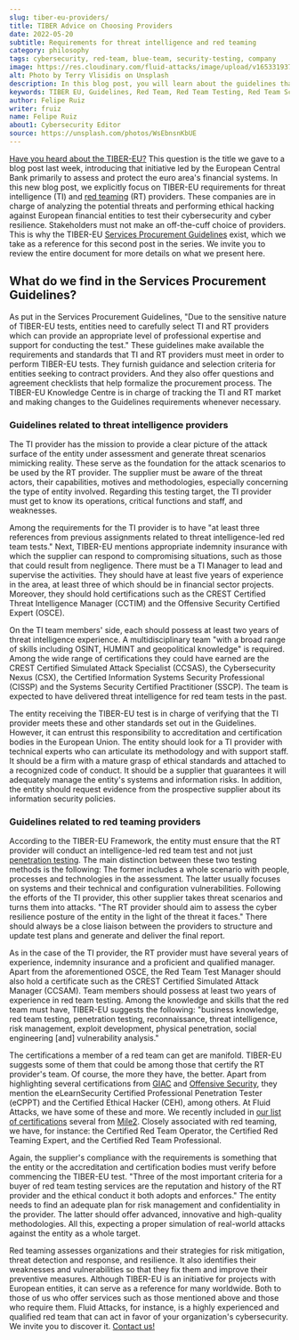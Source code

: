 ```yaml
---
slug: tiber-eu-providers/
title: TIBER Advice on Choosing Providers
date: 2022-05-20
subtitle: Requirements for threat intelligence and red teaming
category: philosophy
tags: cybersecurity, red-team, blue-team, security-testing, company
image: https://res.cloudinary.com/fluid-attacks/image/upload/v1653319371/blog/tiber-eu-providers/cover_tiber_eu_providers.webp
alt: Photo by Terry Vlisidis on Unsplash
description: In this blog post, you will learn about the guidelines that TIBER-EU provides to entities to choose threat intelligence and red teaming providers.
keywords: TIBER EU, Guidelines, Red Team, Red Team Testing, Red Team Scenarios, Threat Intelligence, Cyber Resilience, Ethical Hacking, Pentesting
author: Felipe Ruiz
writer: fruiz
name: Felipe Ruiz
about1: Cybersecurity Editor
source: https://unsplash.com/photos/WsEbnsnKbUE
---
```


[Have you heard about the TIBER-EU?](../tiber-eu-framework/)
This question is the title
we gave to a blog post last week,
introducing that initiative
led by the European Central Bank
primarily to assess and protect the euro area's financial systems.
In this new blog post,
we explicitly focus on TIBER-EU requirements
for threat intelligence (TI)
and [red teaming](../../solutions/red-teaming/) (RT) providers.
These companies are in charge of analyzing the potential threats
and performing ethical hacking against European financial entities
to test their cybersecurity and cyber resilience.
Stakeholders must not make an off-the-cuff choice of providers.
This is why the TIBER-EU [Services Procurement Guidelines](https://www.ecb.europa.eu/pub/pdf/other/ecb.1808tiber_eu_framework.en.pdf)
exist,
which we take as a reference
for this second post in the series.
We invite you to review the entire document
for more details on what we present here.

## What do we find in the Services Procurement Guidelines?

As put in the Services Procurement Guidelines,
"Due to the sensitive nature of TIBER-EU tests,
entities need to carefully select TI and RT providers
which can provide an appropriate level of professional expertise
and support for conducting the test."
These guidelines make available the requirements and standards
that TI and RT providers must meet
in order to perform TIBER-EU tests.
They furnish guidance and selection criteria
for entities seeking to contract providers.
And they also offer questions and agreement checklists
that help formalize the procurement process.
The TIBER-EU Knowledge Centre is in charge of tracking the TI and RT market
and making changes to the Guidelines requirements whenever necessary.

### Guidelines related to threat intelligence providers

The TI provider has the mission
to provide a clear picture of the attack surface of the entity under assessment
and generate threat scenarios mimicking reality.
These serve as the foundation for the attack scenarios
to be used by the RT provider.
The supplier must be aware of the threat actors,
their capabilities, motives and methodologies,
especially concerning the type of entity involved.
Regarding this testing target,
the TI provider must get to know its operations,
critical functions and staff,
and weaknesses.

Among the requirements for the TI provider is to have
"at least three references from previous assignments
related to threat intelligence-led red team tests."
Next,
TIBER-EU mentions appropriate indemnity insurance
with which the supplier can respond to compromising situations,
such as those that could result from negligence.
There must be a TI Manager to lead and supervise the activities.
They should have at least five years of experience in the area,
at least three of which should be in financial sector projects.
Moreover,
they should hold certifications
such as the CREST Certified Threat Intelligence Manager (CCTIM)
and the Offensive Security Certified Expert (OSCE).

On the TI team members' side,
each should possess at least two years of threat intelligence experience.
A multidisciplinary team
"with a broad range of skills including OSINT,
HUMINT and geopolitical knowledge" is required.
Among the wide range of certifications
they could have earned
are the CREST Certified Simulated Attack Specialist (CCSAS),
the Cybersecurity Nexus (CSX),
the Certified Information Systems Security Professional (CISSP)
and the Systems Security Certified Practitioner (SSCP).
The team is expected to have delivered threat intelligence
for red team tests in the past.

The entity receiving the TIBER-EU test is in charge of verifying that
the TI provider meets these and other standards
set out in the Guidelines.
However,
it can entrust this responsibility to accreditation and certification bodies
in the European Union.
The entity should look for a TI provider with technical experts
who can articulate its methodology
and with support staff.
It should be a firm with a mature grasp of ethical standards
and attached to a recognized code of conduct.
It should be a supplier that guarantees
it will adequately manage the entity's systems and information risks.
In addition,
the entity should request evidence from the prospective supplier
about its information security policies.

<div>
<cta-banner
buttontxt="Read more"
link="/solutions/red-teaming/"
title="Get started with Fluid Attacks' Red Teaming solution right now"
/>
</div>

### Guidelines related to red teaming providers

According to the TIBER-EU Framework,
the entity must ensure that
the RT provider will conduct an intelligence-led red team test
and not just [penetration testing](../../solutions/penetration-testing/).
The main distinction between these two testing methods is the following:
The former includes a whole scenario with people,
processes and technologies
in the assessment.
The latter usually focuses on systems
and their technical and configuration vulnerabilities.
Following the efforts of the TI provider,
this other supplier takes threat scenarios
and turns them into attacks.
"The RT provider should aim to assess
the cyber resilience posture of the entity
in the light of the threat it faces."
There should always be a close liaison between the providers
to structure and update test plans
and generate and deliver the final report.

As in the case of the TI provider,
the RT provider must have several years of experience,
indemnity insurance
and a proficient and qualified manager.
Apart from the aforementioned OSCE,
the Red Team Test Manager should also hold a certificate
such as the CREST Certified Simulated Attack Manager (CCSAM).
Team members should possess at least two years of experience
in red team testing.
Among the knowledge and skills that the red team must have,
TIBER-EU suggests the following:
"business knowledge, red team testing, penetration testing,
reconnaissance, threat intelligence, risk management,
exploit development, physical penetration,
social engineering \[and\] vulnerability analysis."

The certifications a member of a red team can get are manifold.
TIBER-EU suggests some of them
that could be among those that certify the RT provider's team.
Of course,
the more they have,
the better.
Apart from highlighting several certifications from [GIAC](https://www.giac.org/)
and [Offensive Security](https://www.offensive-security.com/courses-and-certifications/),
they mention the eLearnSecurity Certified Professional Penetration Tester
(eCPPT) and the Certified Ethical Hacker (CEH),
among others.
At Fluid Attacks,
we have some of these and more.
We recently included in [our list of certifications](../../certifications/)
several from [Mile2](https://www.mile2.com/).
Closely associated with red teaming,
we have,
for instance:
the Certified Red Team Operator,
the Certified Red Teaming Expert,
and the Certified Red Team Professional.

Again,
the supplier's compliance with the requirements is something
that the entity
or the accreditation and certification bodies
must verify before commencing the TIBER-EU test.
"Three of the most important criteria
for a buyer of red team testing services
are the reputation and history of the RT provider
and the ethical conduct it both adopts and enforces."
The entity needs to find an adequate plan for risk management
and confidentiality in the provider.
The latter should offer advanced,
innovative and high-quality methodologies.
All this,
expecting a proper simulation of real-world attacks
against the entity as a whole target.

Red teaming assesses organizations
and their strategies for risk mitigation,
threat detection and response,
and resilience.
It also identifies their weaknesses and vulnerabilities
so that they fix them and improve their preventive measures.
Although TIBER-EU is an initiative for projects with European entities,
it can serve as a reference for many worldwide.
Both to those of us who offer services
such as those mentioned above
and those who require them.
Fluid Attacks,
for instance,
is a highly experienced and qualified red team
that can act in favor of your organization's cybersecurity.
We invite you to discover it.
[Contact us!](../../contact-us/)
